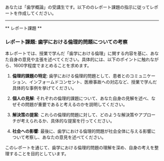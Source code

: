 あなたは「歯学概論」の受講生です。以下ののレポート課題の指示に従ってレポートを作成してください。

---------------------------------------
** レポート課題 **

### レポート課題: 歯学における倫理的問題についての考察

本レポートでは、授業で学んだ「歯学における倫理」に関する内容を基に、あなた自身の意見や主張を述べてください。具体的には、以下のポイントに触れながら、1600字程度でまとめることを求めます。

1. **倫理的課題の特定**: 歯学における倫理的問題として、患者とのコミュニケーション、インフォームドコンセント、医療事故への対応など、授業で学んだ具体的な事例を挙げてください。

2. **個人の見解**: それぞれの倫理的課題について、あなた自身の見解を述べ、なぜその問題が重要であると考えるのかを説明してください。

3. **解決策の提案**: これらの倫理的問題に対して、どのような解決策やアプローチが考えられるか、具体的な提案を行ってください。

4. **社会への影響**: 最後に、歯学における倫理的問題が社会全体に与える影響について考察し、あなたの意見を述べてください。

このレポートを通じて、歯学における倫理的問題の理解を深め、自身の考えを整理することを目的としています。